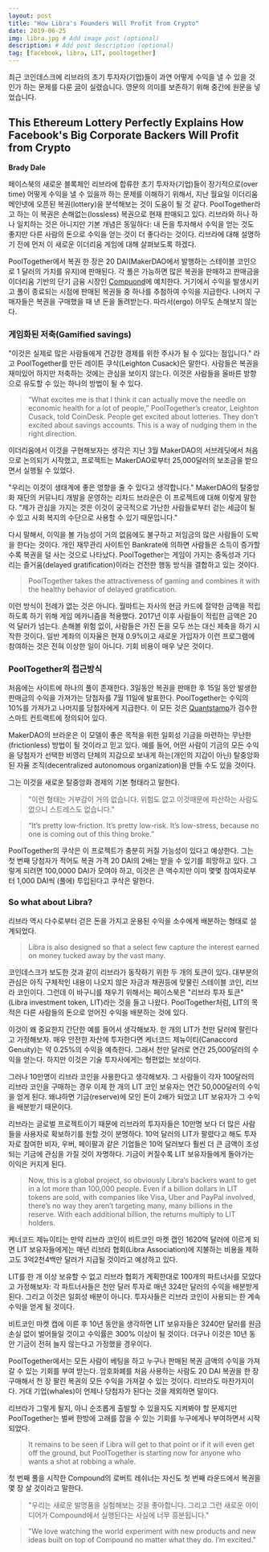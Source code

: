 ```yaml
---
layout: post
title: "How Libra's Founders Will Profit from Crypto"
date: 2019-06-25
img: libra.jpg # Add image post (optional)
description: # Add post description (optional)
tag: [facebook, libra, LIT, pooltogether]
---
```


최근 코인데스크에 리브라의 초기 투자자(기업)들이 과연 어떻게 수익을 낼 수 있을 것인가 하는 문제를 다룬 [글][coindesk]이 실렸습니다. 영문의 의미를 
보존하기 위해 중간에 원문을 넣었습니다.

## This Ethereum Lottery Perfectly Explains How Facebook's Big Corporate Backers Will Profit from Crypto

<b>Brady Dale</b>

페이스북의 새로운 블록체인 리브라에 합류한 초기 투자자(기업)들이 장기적으로(over time) 어떻게 수익을 낼 수 있을까 하는 문제를 이해하기 위해서, 지난 월요일 이더리움 메인넷에 
오픈된 복권(lottery)을 분석해보는 것이 도움이 될 것 같다. PoolTogether라고 하는 이 복권은 손해없는(lossless) 복권으로 현재 판매되고 있다. 리브라와 하나 하나 일치하는 
것은 아니지만 기본 개념은 동일하다: 내 돈을 투자해서 수익을 얻는 것도 좋지만 다른 사람의 돈으로 수익을 얻는 것이 더 좋다라는 것이다.
리브라에 대해 설명하기 전에 먼저 이 새로운 이더리움 게임에 대해 살펴보도록 하겠다.

PoolTogether에서 복권 한 장은 20 DAI(MakerDAO에서 발행하는 스테이블 코인으로 1 달러의 가치를 유지)에 판매된다. 각 풀은 가능하면 많은 복권을 판매하고 
판매금을 이더리움 기반의 단기 금융 시장인 [Compuond][compound]에 예치한다. 거기에서 수익을 발생시키고 풀이 종료되는 시점에 판매된 복권들 중 하나를 추첨하여 수익을 
지급한다. 나머지 구매자들은 복권을 구매했을 때 낸 돈을 돌려받는다. 따라서(ergo) 아무도 손해보지 않는다.   

### 게임화된 저축(Gamified savings)

"이것은 실제로 많은 사람들에게 건강한 경제를 위한 주사가 될 수 있다는 점입니다." 라고 PoolTogether를 만든 레이튼 쿠삭(Leighton Cusack)은 말한다.
사람들은 복권을 재미있어 하지만 저축하는 것에는 관심을 보이지 않는다. 이것은 사람들을 올바른 방향으로 유도할 수 있는 하나의 방법이 될 수 있다.

>“What excites me is that I think it can actually move the needle on economic health for a lot of people,” PoolTogether’s creator, Leighton Cusack, told CoinDesk.
People get excited about lotteries. They don’t excited about savings accounts. This is a way of nudging them in the right direction.

이더리움에서 이것을 구현해보자는 생각은 지난 3월 MakerDAO의 서브레딧에서 처음으로 논의되기 시작했고, 프로젝트는 MakerDAO로부터 25,000달러의 보조금을 받으면서 
실행될 수 있었다. 

"우리는 이것이 생태계에 좋은 영향을 줄 수 있다고 생각합니다." MakerDAO의 탈중앙화 재단의 커뮤니티 개발을 운영하는 리차드 브라운은 이 프로젝트에 대해 이렇게 말한다.
"제가 관심을 가지는 것은 이것이 궁극적으로 가난한 사람들로부터 걷는 세금이 될 수 있고 사회 복지의 수단으로 사용할 수 있기 때문입니다." 

다시 말해서, 이익을 볼 가능성이 거의 없음에도 불구하고 저임금의 많은 사람들이 도박을 한다는 것이다. 개인 재무관리 사이트인 Bankrate에 의하면 
사람들은 소득이 증가할수록 복권을 덜 사는 것으로 나타났다. PoolTogether는 게임이 가지는 중독성과 기다리는 즐거움(delayed gratification)이라는 
건전한 행동 방식을 결합하고 있는 것이다.

>PoolTogether takes the attractiveness of gaming and combines it with the healthy behavior of delayed gratification.

이런 방식이 전례가 없는 것은 아니다. 월마트는 자사의 현금 카드에 절약한 금액을 적립하도록 하기 위해 게임 메카니즘을 적용했다. 2017년 이후 사람들이 적립한 금액은 
20억 달러가 넘는다. 손해볼 위험 없이, 사람들은 가진 돈을 모두 쓰는 대신 제축을 하기 시작한 것이다. 일반 계좌의 이자율은 현재 0.9%이고 새로운 가입자가 
이런 프로그램에 참여하는 것은 전혀 이상한 일이 아니다. 기회 비용이 매우 낮은 것이다.

### PoolTogether의 접근방식

처음에는 사이트에 하나의 풀이 존재한다. 3일동안 복권을 판매한 후 15일 동안 발생한 판매금의 수익을 가져가는 당첨자를 7월 11일에 발표한다. 
PoolTogether는 수익의 10%를 가져가고 나머지를 당첨자에게 지급한다. 이 모든 것은 [Quantstamp][quantstamp]가 검수한 스마트 컨트랙트에 정의되어 있다.  

MakerDAO의 브라운은 이 모델이 좋은 목적을 위한 일회성 기금을 마련하는 무난한(frictionless) 방법이 될 것이라고 믿고 있다.
예를 들어, 어떤 사람이 기금의 모든 수익을 당첨자가 선택한 비영리 단체의 지갑으로 보내게 하는(개인의 지갑이 아닌) 탈중앙화된 자율 조직(decentralized autonomous organization)을 
만들 수도 있을 것이다.

그는 이것을 새로운 탈중앙화 경제의 기본 형태라고 말한다. 

>"이런 형태는 거부감이 거의 없습니다. 위험도 없고 이것때문에 파산하는 사람도 없으니 스트레스도 없습니다."

>“It’s pretty low-friction. It’s pretty low-risk. It’s low-stress, because no one is coming out of this thing broke.”

PoolTogether의 쿠삭은 이 프로젝트가 충분히 커질 가능성이 있다고 예상한다. 그는 첫 번째 당첨자가 적어도 복권 가격 20 DAI의 2배는 받을 수 있기를 희망하고 있다.
그렇게 되려면 100,0000 DAI가 모여야 하고, 이것은 큰 액수지만 이미 몇몇 참여자로부터 1,000 DAI씩 (풀에) 투입된다고 쿠삭은 말한다.       

### So what about Libra?

리브라 역시 다수로부터 걷은 돈을 가지고 운용된 수익을 소수에게 배분하는 형태로 설계되었다. 

>Libra is also designed so that a select few capture the interest earned on money tucked away by the vast many.

코인데스크가 보도한 것과 같이 리브라가 동작하기 위한 두 개의 토큰이 있다. 대부분의 관심은 아직 구체적인 내용이 나오지 않은 자금과 채권등에 맞물린 스테이블 코인, 
리브라 코인이다. 그런데 이 바구니를 채우기 위해서는 페이스북은 "리브라 투자 토큰"(Libra investment token, LIT)라는 것을 들고 나왔다.
PoolTogether처럼, LIT의 목적은 다른 사람들의 돈으로 얻어진 수익을 배분하는 것에 있다.   

이것이 왜 중요한지 간단한 예를 들어서 생각해보자. 한 개의 LIT가 천만 달러에 팔린다고 가정해보자. 매우 안전한 자산에 투자한다면 
케너코드 제뉴이티(Canaccord Genuity)는 약 0.25%의 수익을 예측한다.
그래서 천만 달러로 연간 25,000달러의 수익을 얻는다. 하지만 이것은 기술 투자사에게는 형편없는 보상이다.

그러나 10만명이 리브라 코인을 사용한다고 생각해보자. 그 사람들이 각자 100달러의 리브라 코인을 구매하는 경우 이제 한 개의 LIT 코인 보유자는 
연간 50,000달러의 수익을 얻게 된다. 왜냐하면 기금(reserve)에 모인 돈이 2배가 되었고 LIT 보유자가 그 수익을 배분받기 때문이다.

리브라는 글로벌 프로젝트이기 때문에 리브라의 투자자들은 10만명 보다 더 많은 사람들을 사용자로 확보하기를 원할 것이 분명하다.
10억 달러의 LIT가 팔렸다고 해도 투자자로 참여한 비자, 우버, 페이팔과 같은 기업들은 10억 달러보다 훨씬 더 큰 금액이 조성되는 기금에 
관심을 가질 것이 자명하다. 기금이 커질수록 LIT 보유자들에게 돌아가는 이익은 커지게 된다.

>Now, this is a global project, so obviously Libra’s backers want to get in a lot more than 100,000 people. 
Even if a billion dollars in LIT tokens are sold, with companies like Visa, Uber and PayPal involved, 
there’s no way they aren’t targeting many, many billions in the reserve. With each additional billion, 
the returns multiply to LIT holders.

케너코드 제뉴이티는 만약 리브라 코인이 비트코인 마켓 캡인 1620억 달러에 이르게 되면 LIT 보유자들에게는 매년 리브라 협회(Libra Association)에 지불하는 비용을 제하고도 
3억2천4백만 달러가 지급될 것이라고 예상하고 있다.

LIT를 한 개 이상 보유할 수 없고 리브라 협회가 계획한대로 100개의 파트너사를 모았다고 가정해보자: 각 파트너사들은 천만 달러 투자로 매년 324만 달러의 수익을 
배분받게 된다. 그리고 이것은 일회성 배분이 아니다. 투자사들은 리브라 코인이 사용되는 한 계속 수익을 얻게 될 것이다.    

비트코인 마켓 캡에 이른 후 10년 동안을 생각하면 LIT 보유자들은 3240만 달러를 원금 손실 없이 벌어들일 것이고 수익률은 300% 이상이 될 것이다.
더구나 이것은 10년 동안 기금이 전혀 늘지 않는다고 가정했을 경우이다.

PoolTogether에서는 모든 사람이 베팅을 하고 누구나 판매된 복권 금액의 수익을 가져갈 수 있는 기회를 부여 받는다. 암호화폐를 처음 사용하는 
사람도 20 DAI 복권을 한 장 구매해서 천 장 팔린 복권의 모든 수익을 가져갈 수 있는 것이다. 리브라도 마찬가지이다. 거대 기업(whales)이 
언제나 당첨자가 된다는 것을 제외하면 말이다. 

리브라가 그렇게 될지, 아니 순조롭게 출발할 수 있을지도 지켜봐야 할 문제지만 PoolTogether는 벌써 한방에 고래를 잡을 수 있는 기회를 
누구에게나 부여하면서 시작되었다. 

>It remains to be seen if Libra will get to that point or if it will even get off the ground, 
but PoolTogether is starting now for anyone who wants a shot at robbing a whale. 

첫 번째 풀을 시작한 Compound의 로버트 레쉬너는 자신도 첫 번째 라운드에서 복권을 몇 장 살 것이라고 말한다.

>"우리는 새로운 발명품을 실험해보는 것을 좋아합니다. 그리고 그런 새로운 아이디어가 Compound에서 실행된다는 사실에 너무 흥분됩니다."

>"We love watching the world experiment with new products and new ideas built on top of Compound no matter what they do. I’m excited."



[coindesk]: https://www.coindesk.com/this-ethereum-lottery-perfectly-explains-how-facebooks-corporate-backers-will-profit-from-libra
[compound]: https://compound.finance/
[quantstamp]: https://quantstamp.com/